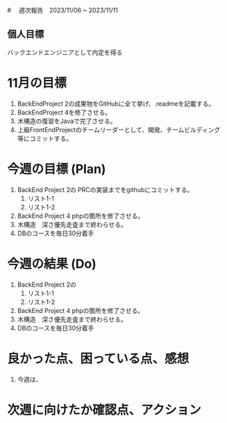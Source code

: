 #　 週次報告　2023/11/06 ~ 2023/11/11

## 個人目標
バックエンドエンジニアとして内定を得る

# 11月の目標
1. BackEndProject 2の成果物をGitHubに全て挙げ、.readmeを記載する。
2. BackEndProject 4を修了させる。
3. 木構造の復習をJavaで完了させる。
4. 上級FrontEndProjectのチームリーダーとして、開発、チームビルディング等にコミットする。

# 今週の目標 (Plan)
1. BackEnd Project 2の PRCの実装までをgithubにコミットする。
    1. リスト1-1 
    2. リスト1-2  
2. BackEnd Project 4 phpの箇所を修了させる。
3. 木構造　深さ優先走査まで終わらせる。
4. DBのコースを毎日30分着手

# 今週の結果 (Do)
1. BackEnd Project 2の 
    1. リスト1-1 
    2. リスト1-2  
2. BackEnd Project 4 phpの箇所を修了させる。
3. 木構造　深さ優先走査まで終わらせる。
4. DBのコースを毎日30分着手


# 良かった点、困っている点、感想
1. 今週は、


# 次週に向けたか確認点、アクション
